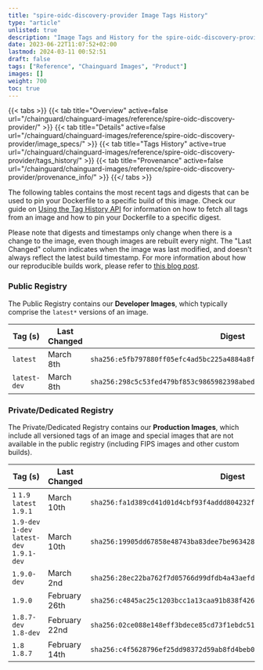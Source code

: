 ```yaml
---
title: "spire-oidc-discovery-provider Image Tags History"
type: "article"
unlisted: true
description: "Image Tags and History for the spire-oidc-discovery-provider Chainguard Image"
date: 2023-06-22T11:07:52+02:00
lastmod: 2024-03-11 00:52:51
draft: false
tags: ["Reference", "Chainguard Images", "Product"]
images: []
weight: 700
toc: true
---
```


{{< tabs >}}
{{< tab title="Overview" active=false url="/chainguard/chainguard-images/reference/spire-oidc-discovery-provider/" >}}
{{< tab title="Details" active=false url="/chainguard/chainguard-images/reference/spire-oidc-discovery-provider/image_specs/" >}}
{{< tab title="Tags History" active=true url="/chainguard/chainguard-images/reference/spire-oidc-discovery-provider/tags_history/" >}}
{{< tab title="Provenance" active=false url="/chainguard/chainguard-images/reference/spire-oidc-discovery-provider/provenance_info/" >}}
{{</ tabs >}}

The following tables contains the most recent tags and digests that can be used to pin your Dockerfile to a specific build of this image. Check our guide on [Using the Tag History API](/chainguard/chainguard-images/using-the-tag-history-api/) for information on how to fetch all tags from an image and how to pin your Dockerfile to a specific digest.

Please note that digests and timestamps only change when there is a change to the image, even though images are rebuilt every night. The "Last Changed" column indicates when the image was last modified, and doesn't always reflect the latest build timestamp. For more information about how our reproducible builds work, please refer to [this blog post](https://www.chainguard.dev/unchained/reproducing-chainguards-reproducible-image-builds).

### Public Registry
The Public Registry contains our **Developer Images**, which typically comprise the `latest*` versions of an image.

| Tag (s)       | Last Changed | Digest                                                                    |
|---------------|--------------|---------------------------------------------------------------------------|
|  `latest`     | March 8th    | `sha256:e5fb797880ff05efc4ad5bc225a4884a8f2ec4a8ac9f8b86ac7a5c7a96ee2f9f` |
|  `latest-dev` | March 8th    | `sha256:298c5c53fed479bf853c9865982398abed85947e026f0f4be2544a2488f87c8b` |


### Private/Dedicated Registry
The Private/Dedicated Registry contains our **Production Images**, which include all versioned tags of an image and special images that are not available in the public registry (including FIPS images and other custom builds).

| Tag (s)                                     | Last Changed  | Digest                                                                    |
|---------------------------------------------|---------------|---------------------------------------------------------------------------|
|  `1` `1.9` `latest` `1.9.1`                 | March 10th    | `sha256:fa1d389cd41d01d4cbf93f4addd804232fb4e609e2e4beeacc55003eceeb2105` |
|  `1.9-dev` `1-dev` `latest-dev` `1.9.1-dev` | March 10th    | `sha256:19905dd67858e48743ba83dee7be9634284dc881836f07c18fbd01fad32f03c1` |
|  `1.9.0-dev`                                | March 2nd     | `sha256:28ec22ba762f7d05766d99dfdb4a43aefd847f21b2b66e1db298fbb356420f7c` |
|  `1.9.0`                                    | February 26th | `sha256:c4845ac25c1203bcc1a13caa91b838f426c970528740f7628eaf931288a500a1` |
|  `1.8.7-dev` `1.8-dev`                      | February 22nd | `sha256:02ce088e148eff3bdece85cd73f1ebdc514830c26d1e75da8ef56780f09c3bf3` |
|  `1.8` `1.8.7`                              | February 14th | `sha256:c4f5628796ef25dd98372d59ab8fd4beb01e749fc2e432a3631cd1cfa18ff387` |

